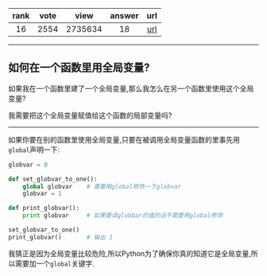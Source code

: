 
| rank | vote | view | answer | url |
|:-:|:-:|:-:|:-:|:-:|
|16|2554|2735634|18| [url](http://stackoverflow.com/questions/423379/using-global-variables-in-a-function) |
***

## 如何在一个函数里用全局变量?

如果我在一个函数里建了一个全局变量,那么我怎么在另一个函数里使用这个全局变量?

我需要把这个全局变量赋值给这个函数的局部变量吗?

***

如果你要在别的函数里使用全局变量,只要在被调用全局变量函数的里事先用`global`声明一下:

```python
globvar = 0

def set_globvar_to_one():
    global globvar    # 需要用global修饰一下globvar
    globvar = 1

def print_globvar():
    print globvar     # 如果要读globbar的值的话不需要用global修饰

set_globvar_to_one()
print_globvar()       # 输出 1
```

我猜正是因为全局变量比较危险,所以Python为了确保你真的知道它是全局变量,所以需要加一个`global`关键字.


